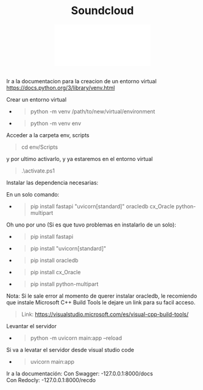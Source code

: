<div align="center">
  <h1 align="center">Soundcloud</a></h1>
</div>

<div align="center">
  <img align="center" src="backend\static\imagenes\soundcloud-icon-2048x888-k4c33ssc.png" alt="soundcloud" width="50%">
</div>
<br>

Ir a la documentacion para la creacion de un entorno virtual
https://docs.python.org/3/library/venv.html

Crear un entorno virtual
  - >python -m venv /path/to/new/virtual/environment
  - >python -m venv env

Acceder a la carpeta env, scripts 
  >cd env/Scripts

y por ultimo activarlo, y ya estaremos en el entorno virtual
  >.\activate.ps1

Instalar las dependencia necesarias:

En un solo comando: 
  - >pip install fastapi "uvicorn[standard]" oracledb cx_Oracle python-multipart
  
Oh uno por uno (Si es que tuvo problemas en instalarlo de un solo):
  - >pip install fastapi
  - >pip install "uvicorn[standard]"
  - >pip install oracledb
  - >pip install cx_Oracle
  - >pip install python-multipart

  
  Nota: Si le sale error al momento de querer instalar oracledb, le recomiendo que instale Microsoft C++ Build Tools le dejare un link para su facil acceso. 
   >Link: https://visualstudio.microsoft.com/es/visual-cpp-build-tools/

Levantar el servidor
  - >python -m uvicorn main:app –reload
  
Si va a levatar el servidor desde visual studio code
  - >uvicorn main:app

Ir a la documentación: 
  Con Swagger: -127.0.0.1:8000/docs  
  Con Redocly: -127.0.0.1:8000/recdo
